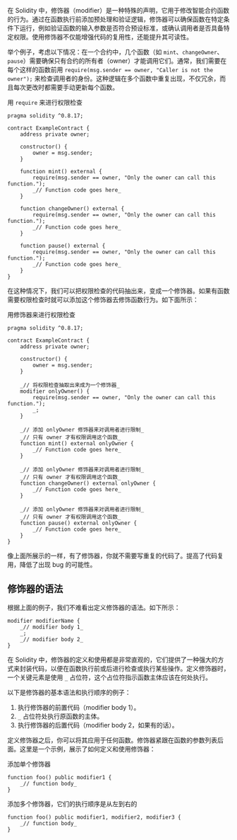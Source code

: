 
在 Solidity 中，修饰器（modifier）是一种特殊的声明，它用于修改智能合约函数的行为。通过在函数执行前添加预处理和验证逻辑，修饰器可以确保函数在特定条件下运行，例如验证函数的输入参数是否符合预设标准，或确认调用者是否具备特定权限。使用修饰器不仅能增强代码的复用性，还能提升其可读性。

举个例子，考虑以下情况：在一个合约中，几个函数（如 `mint`、`changeOwner`、`pause`）需要确保只有合约的所有者（owner）才能调用它们。通常，我们需要在每个这样的函数前用 `require(msg.sender == owner, "Caller is not the owner");` 来检查调用者的身份。这种逻辑在多个函数中重复出现，不仅冗余，而且每次更改时都需要手动更新每个函数。

用 `require` 来进行权限检查

```
pragma solidity ^0.8.17;

contract ExampleContract {
    address private owner;

    constructor() {
        owner = msg.sender;
    }

    function mint() external {
        require(msg.sender == owner, "Only the owner can call this function.");
        _// Function code goes here_
    }

    function changeOwner() external {
        require(msg.sender == owner, "Only the owner can call this function.");
        _// Function code goes here_
    }

    function pause() external {
        require(msg.sender == owner, "Only the owner can call this function.");
        _// Function code goes here_
    }
}
```

在这种情况下，我们可以把权限检查的代码抽出来，变成一个修饰器。如果有函数需要权限检查时就可以添加这个修饰器去修饰函数行为。如下面所示：

用修饰器来进行权限检查

```
pragma solidity ^0.8.17;

contract ExampleContract {
    address private owner;

    constructor() {
        owner = msg.sender;
    }

    _// 将权限检查抽取出来成为一个修饰器_
    modifier onlyOwner() {
        require(msg.sender == owner, "Only the owner can call this function.");
        _;
    }

    _// 添加 onlyOwner 修饰器来对调用者进行限制_
    _// 只有 owner 才有权限调用这个函数_
    function mint() external onlyOwner { 
        _// Function code goes here_
    }

    _// 添加 onlyOwner 修饰器来对调用者进行限制_
    _// 只有 owner 才有权限调用这个函数_
    function changeOwner() external onlyOwner {
        _// Function code goes here_
    }

    _// 添加 onlyOwner 修饰器来对调用者进行限制_
    _// 只有 owner 才有权限调用这个函数_
    function pause() external onlyOwner {
        _// Function code goes here_
    }
}
```

像上面所展示的一样，有了修饰器，你就不需要写重复的代码了。提高了代码复用，降低了出现 bug 的可能性。

## 修饰器的语法

根据上面的例子，我们不难看出定义修饰器的语法。如下所示：

```
modifier modifierName {
    _// modifier body 1_
    _;
    _// modifier body 2_
}
```

在 Solidity 中，修饰器的定义和使用都是非常直观的，它们提供了一种强大的方式来封装代码，以便在函数执行前或后进行检查或执行某些操作。定义修饰器时，一个关键元素是使用 `_` 占位符，这个占位符指示函数主体应该在何处执行。

以下是修饰器的基本语法和执行顺序的例子：

1. 执行修饰器的前置代码（modifier body 1）。
2. `_` 占位符处执行原函数的主体。
3. 执行修饰器的后置代码（modifier body 2，如果有的话）。

定义修饰器之后，你可以将其应用于任何函数。修饰器紧跟在函数的参数列表后面。这里是一个示例，展示了如何定义和使用修饰器：

添加单个修饰器

```
function foo() public modifier1 {
    _// function body_
}
```

添加多个修饰器，它们的执行顺序是从左到右的

```
function foo() public modifier1, modifier2, modifier3 {
    _// function body_
}
```
